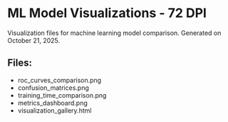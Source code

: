 # ML Model Visualizations - 72 DPI

Visualization files for machine learning model comparison.
Generated on October 21, 2025.

## Files:
- roc_curves_comparison.png
- confusion_matrices.png
- training_time_comparison.png
- metrics_dashboard.png
- visualization_gallery.html
